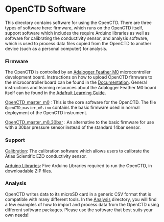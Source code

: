 # OpenCTD Software

This directory contains software for using the OpenCTD. There are three types of
software here: firmware, which runs on the OpenCTD itself, support software which includes the require Arduino libraries as well as software for calibrating the conductivity sensor, and analysis
software, which is used to process data files copied from the OpenCTD to
another device (such as a personal computer) for analysis.

### Firmware

The OpenCTD is controlled by an [Adalogger Feather
M0](https://www.adafruit.com/product/2796) microcontroller development board.
Instructions on how to upload OpenCTD firmware to the microcontroller board can
be found in the [Documentation](https://github.com/OceanographyforEveryone/OpenCTD/tree/main/Documentation/Manual). General instructions and
learning resources about the Adalogger Feather M0 board itself can be found in
the [Adafruit Learning
Guide](https://learn.adafruit.com/adafruit-feather-m0-adalogger/).

[OpenCTD_master_m0](https://github.com/OceanographyforEveryone/OpenCTD/tree/main/Software/Firmware/OpenCTD_m0) : This is the core software
for the OpenCTD. The file `OpenCTD_master_m0.ino` contains the basic firmware
used in normal deployment of the OpenCTD instrument.

[OpenCTD_master_m0_30bar](https://github.com/OceanographyforEveryone/OpenCTD/tree/main/Software/Firmware/OpenCTD_m0_30Bar) : An alternative
to the basic firmware for use with a 30bar pressure sensor instead of the
standard 14bar sensor.

### Support
[Calibration](https://github.com/OceanographyforEveryone/OpenCTD/blob/main/Software/Support/Serial_for_EC_Calibration_m0.ino): The calibration software which allows users to calibrate the Atlas Scientific EZO conductivity sensor.

[Arduino Libraries](https://github.com/OceanographyforEveryone/OpenCTD/tree/main/Software/Support/Arduino%20Libraries): Five Arduino Libraries required to run the OpenCTD, in downloadable ZIP files. 

### Analysis

OpenCTD writes data
to its microSD card in a generic CSV format that is compatible with many
different tools. In the [Analysis](https://github.com/OceanographyforEveryone/OpenCTD/tree/main/Software/Analysis) directory, you will find a few
examples of how to import and process data from the OpenCTD using different
software packages. Please use the software that best suits your own needs!

